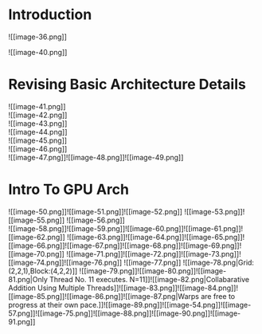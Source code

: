 # Introduction

![[image-36.png]]

![[image-40.png]]

# Revising Basic Architecture Details

![[image-41.png]]  
![[image-42.png]]  
![[image-43.png]]  
![[image-44.png]]  
![[image-45.png]]  
![[image-46.png]]  
![[image-47.png]]![[image-48.png]]![[image-49.png]]

# Intro To GPU Arch

![[image-50.png]]![[image-51.png]]![[image-52.png]] ![[image-53.png]]![[image-55.png]] ![[image-56.png]]  
![[image-58.png]]![[image-59.png]]![[image-60.png]]![[image-61.png]]![[image-62.png]] ![[image-63.png]]![[image-64.png]]![[image-65.png]]![[image-66.png]]![[image-67.png]]![[image-68.png]]![[image-69.png]]![[image-70.png]] ![[image-71.png]]![[image-72.png]]![[image-73.png]]![[image-74.png]]![[image-76.png]]
![[image-77.png]]
 ![[image-78.png|Grid:(2,2,1),Block:(4,2,2)]]
![[image-79.png]]![[image-80.png]]![[image-81.png|Only Thread No. 11 executes. N=11]]![[image-82.png|Collabarative Addition Using Multiple Threads]]![[image-83.png]]![[image-84.png]]![[image-85.png]]![[image-86.png]]![[image-87.png|Warps are free to progress at their own pace.]]![[image-89.png]]![[image-54.png]]![[image-57.png]]![[image-75.png]]![[image-88.png]]![[image-90.png]]![[image-91.png]]